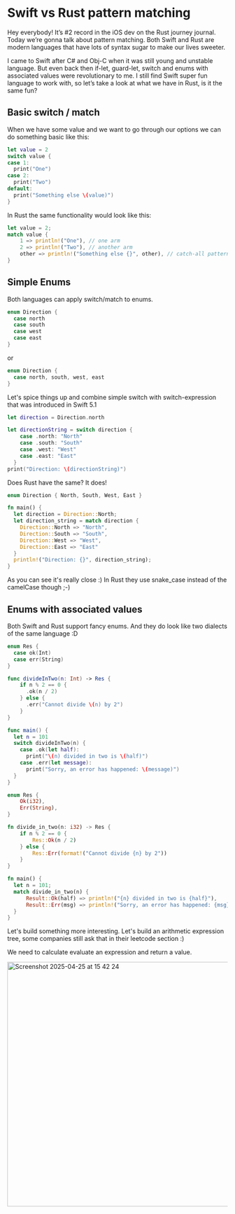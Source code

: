 # Swift vs Rust pattern matching

Hey everybody! It’s #2 record in the iOS dev on the Rust journey journal. 
Today we’re gonna talk about pattern matching. Both Swift and Rust are modern languages that have lots of syntax sugar to make our lives sweeter. 

I came to Swift after C# and Obj-C when it was still young and unstable language. But even back then if-let, guard-let, switch and enums with associated values were revolutionary to me. I still find Swift super fun language to work with, so let’s take a look at what we have in Rust, is it the same fun?

## Basic switch / match

When we have some value and we want to go through our options we can do something basic like this:

```Swift
let value = 2
switch value {
case 1:
  print("One")
case 2:
  print("Two")
default:
  print("Something else \(value)")
}
```

In Rust the same functionality would look like this:

```rust
let value = 2;
match value {
    1 => println!("One"), // one arm
    2 => println!("Two"), // another arm
    other => println!("Something else {}", other), // catch-all pattern
}
```

## Simple Enums

Both languages can apply switch/match to enums.

```Swift
enum Direction {
  case north
  case south
  case west
  case east
}
```
or 
```Swift
enum Direction {
  case north, south, west, east
}
```

Let's spice things up and combine simple switch with switch-expression that was introduced in Swift 5.1

```Swift
let direction = Direction.north

let directionString = switch direction {
    case .north: "North"
    case .south: "South"
    case .west: "West"
    case .east: "East"
  }
print("Direction: \(directionString)")
```

Does Rust have the same? It does!

```Rust
enum Direction { North, South, West, East }

fn main() {
  let direction = Direction::North;
  let direction_string = match direction {
    Direction::North => "North",
    Direction::South => "South",
    Direction::West => "West",
    Direction::East => "East"
  }
  println!("Direction: {}", direction_string);
}
```

As you can see it's really close :) In Rust they use snake_case instead of the camelCase though ;-)

## Enums with associated values

Both Swift and Rust support fancy enums. And they do look like two dialects of the same language :D 

```Swift
enum Res {
  case ok(Int)
  case err(String)
}

func divideInTwo(n: Int) -> Res {
    if n % 2 == 0 {
      .ok(n / 2)
    } else {
      .err("Cannot divide \(n) by 2")
    }
}

func main() {
  let n = 101
  switch divideInTwo(n) {
    case .ok(let half):
      print("\(n) divided in two is \(half)")
    case .err(let message):
      print("Sorry, an error has happened: \(message)")
  }
}
```

```rust
enum Res {
    Ok(i32),
    Err(String),
}

fn divide_in_two(n: i32) -> Res {
    if n % 2 == 0 {
        Res::Ok(n / 2)
    } else {
        Res::Err(format!("Cannot divide {n} by 2"))
    }
}

fn main() {
  let n = 101;
  match divide_in_two(n) {
      Result::Ok(half) => println!("{n} divided in two is {half}"),
      Result::Err(msg) => println!("Sorry, an error has happened: {msg}"),
  }
}
```

Let's build something more interesting. Let's build an arithmetic expression tree, some companies still ask that in their leetcode section :)

We need to calculate evaluate an expression and return a value.

<img width="559" alt="Screenshot 2025-04-25 at 15 42 24" src="https://github.com/user-attachments/assets/39021a37-e517-4e39-99ee-bffd8a977d34" />


